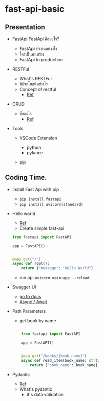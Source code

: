 # fast-api-basic

## Presentation

* FastApi FastApi คืออะไร?
    * FastApi ทำงานอย่างไร
    * ใครเป็นคนสร้าง
    * FastApi In production

* RESTFul
    * What's RESTFul
    * มีประโยชน์อย่างไร
    * Concept of restful
        * [Ref](https://www.codecademy.com/articles/what-is-rest)

* CRUD
    * คืออะไร
        * [Ref](https://www.codecademy.com/articles/what-is-crud)

* Tools
    * VSCode Extension
        * python
        * pylance

    * pip

## Coding Time.
* Install Fast Api with pip
    * `pip install fastapi`
    * `pip install uvicorn[standard]`

* Hello world
    * [Ref](https://fastapi.tiangolo.com/tutorial/first-steps/)
    * Create simple fast-api
    ```python
    from fastapi import FastAPI

    app = FastAPI()


    @app.get("/")
    async def root():
        return {"message": "Hello World"}
    ```
    * run api
    `uvicorn main:app --reload`

* Swagger UI
    * [go to docs](http://127.0.0.1:8000/docs)
    * [Async / Await](https://fastapi.tiangolo.com/async/#in-a-hurry)

* Path Parameters
    * get book by name
    ```python

        from fastapi import FastAPI

        app = FastAPI()


        @app.get("/books/{book_name}")
        async def read_item(book_name: str):
            return {"book_name": book_name}
    ````

* Pydantic
    * [Ref](https://fastapi.tiangolo.com/tutorial/path-params/)
    * What's pydantic
        * it's data validation
    

